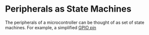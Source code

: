 # Peripherals as State Machines

The peripherals of a microcontroller can be thought of as set of state machines. For example, a simplified [GPIO pin]

[GPIO pin]: https://en.wikipedia.org/wiki/General-purpose_input/output